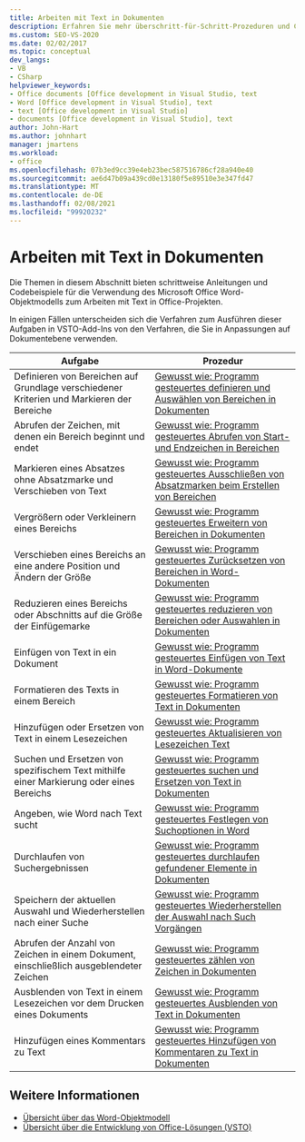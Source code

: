 ```yaml
---
title: Arbeiten mit Text in Dokumenten
description: Erfahren Sie mehr überschritt-für-Schritt-Prozeduren und Codebeispiele für die Verwendung des Microsoft Word-Objektmodells zum Arbeiten mit Text in Office-Projekten.
ms.custom: SEO-VS-2020
ms.date: 02/02/2017
ms.topic: conceptual
dev_langs:
- VB
- CSharp
helpviewer_keywords:
- Office documents [Office development in Visual Studio, text
- Word [Office development in Visual Studio], text
- text [Office development in Visual Studio]
- documents [Office development in Visual Studio], text
author: John-Hart
ms.author: johnhart
manager: jmartens
ms.workload:
- office
ms.openlocfilehash: 07b3ed9cc39e4eb23bec587516786cf28a940e40
ms.sourcegitcommit: ae6d47b09a439cd0e13180f5e89510e3e347fd47
ms.translationtype: MT
ms.contentlocale: de-DE
ms.lasthandoff: 02/08/2021
ms.locfileid: "99920232"
---
```

# <a name="work-with-text-in-documents"></a>Arbeiten mit Text in Dokumenten
  Die Themen in diesem Abschnitt bieten schrittweise Anleitungen und Codebeispiele für die Verwendung des Microsoft Office Word-Objektmodells zum Arbeiten mit Text in Office-Projekten.

 In einigen Fällen unterscheiden sich die Verfahren zum Ausführen dieser Aufgaben in VSTO-Add-Ins von den Verfahren, die Sie in Anpassungen auf Dokumentebene verwenden.

|Aufgabe|Prozedur|
|----------|---------------|
|Definieren von Bereichen auf Grundlage verschiedener Kriterien und Markieren der Bereiche|[Gewusst wie: Programm gesteuertes definieren und Auswählen von Bereichen in Dokumenten](../vsto/how-to-programmatically-define-and-select-ranges-in-documents.md)|
|Abrufen der Zeichen, mit denen ein Bereich beginnt und endet|[Gewusst wie: Programm gesteuertes Abrufen von Start-und Endzeichen in Bereichen](../vsto/how-to-programmatically-retrieve-start-and-end-characters-in-ranges.md)|
|Markieren eines Absatzes ohne Absatzmarke und Verschieben von Text|[Gewusst wie: Programm gesteuertes Ausschließen von Absatzmarken beim Erstellen von Bereichen](../vsto/how-to-programmatically-exclude-paragraph-marks-when-creating-ranges.md)|
|Vergrößern oder Verkleinern eines Bereichs|[Gewusst wie: Programm gesteuertes Erweitern von Bereichen in Dokumenten](../vsto/how-to-programmatically-extend-ranges-in-documents.md)|
|Verschieben eines Bereichs an eine andere Position und Ändern der Größe|[Gewusst wie: Programm gesteuertes Zurücksetzen von Bereichen in Word-Dokumenten](../vsto/how-to-programmatically-reset-ranges-in-word-documents.md)|
|Reduzieren eines Bereichs oder Abschnitts auf die Größe der Einfügemarke|[Gewusst wie: Programm gesteuertes reduzieren von Bereichen oder Auswahlen in Dokumenten](../vsto/how-to-programmatically-collapse-ranges-or-selections-in-documents.md)|
|Einfügen von Text in ein Dokument|[Gewusst wie: Programm gesteuertes Einfügen von Text in Word-Dokumente](../vsto/how-to-programmatically-insert-text-into-word-documents.md)|
|Formatieren des Texts in einem Bereich|[Gewusst wie: Programm gesteuertes Formatieren von Text in Dokumenten](../vsto/how-to-programmatically-format-text-in-documents.md)|
|Hinzufügen oder Ersetzen von Text in einem Lesezeichen|[Gewusst wie: Programm gesteuertes Aktualisieren von Lesezeichen Text](../vsto/how-to-programmatically-update-bookmark-text.md)|
|Suchen und Ersetzen von spezifischem Text mithilfe einer Markierung oder eines Bereichs|[Gewusst wie: Programm gesteuertes suchen und Ersetzen von Text in Dokumenten](../vsto/how-to-programmatically-search-for-and-replace-text-in-documents.md)|
|Angeben, wie Word nach Text sucht|[Gewusst wie: Programm gesteuertes Festlegen von Suchoptionen in Word](../vsto/how-to-programmatically-set-search-options-in-word.md)|
|Durchlaufen von Suchergebnissen|[Gewusst wie: Programm gesteuertes durchlaufen gefundener Elemente in Dokumenten](../vsto/how-to-programmatically-loop-through-found-items-in-documents.md)|
|Speichern der aktuellen Auswahl und Wiederherstellen nach einer Suche|[Gewusst wie: Programm gesteuertes Wiederherstellen der Auswahl nach Such Vorgängen](../vsto/how-to-programmatically-restore-selections-after-searches.md)|
|Abrufen der Anzahl von Zeichen in einem Dokument, einschließlich ausgeblendeter Zeichen|[Gewusst wie: Programm gesteuertes zählen von Zeichen in Dokumenten](../vsto/how-to-programmatically-count-characters-in-documents.md)|
|Ausblenden von Text in einem Lesezeichen vor dem Drucken eines Dokuments|[Gewusst wie: Programm gesteuertes Ausblenden von Text in Dokumenten](../vsto/how-to-programmatically-hide-text-in-documents.md)|
|Hinzufügen eines Kommentars zu Text|[Gewusst wie: Programm gesteuertes Hinzufügen von Kommentaren zu Text in Dokumenten](../vsto/how-to-programmatically-add-comments-to-text-in-documents.md)|

## <a name="see-also"></a>Weitere Informationen
- [Übersicht über das Word-Objektmodell](../vsto/word-object-model-overview.md)
- [Übersicht über die Entwicklung von Office-Lösungen &#40;VSTO&#41;](../vsto/office-solutions-development-overview-vsto.md)

